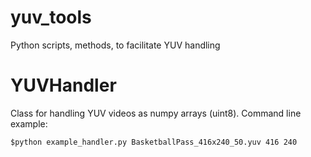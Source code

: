 # yuv_tools
Python scripts, methods, to facilitate YUV handling

# YUVHandler
Class for handling YUV videos as numpy arrays (uint8).
Command line example: 

`$python example_handler.py BasketballPass_416x240_50.yuv 416 240`
